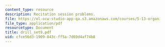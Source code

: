```yaml
---
content_type: resource
description: Recitation session problems.
file: https://ol-ocw-studio-app-qa.s3.amazonaws.com/courses/5-13-organic-chemistry-ii-fall-2003/cfce56d31909843cff5a7d69d4af74b8_drill_set9.pdf
file_type: application/pdf
resourcetype: Document
title: drill_set9.pdf
uid: cfce56d3-1909-843c-ff5a-7d69d4af74b8
---
```

